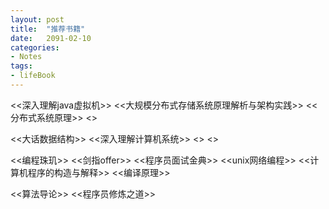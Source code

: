 ```yaml
---
layout: post
title:  "推荐书籍"
date:   2091-02-10
categories: 
- Notes 
tags:
- lifeBook
---
```



  <<深入理解java虚拟机>>   <<大规模分布式存储系统原理解析与架构实践>>  <<分布式系统原理>>    <<Thinking in java>> 

<<大话数据结构>>       <<深入理解计算机系统>>  <<Fundamental networking in java>>   <<Java Concurrency in Practice>> 

<<编程珠玑>>  <<剑指offer>>     <<程序员面试金典>>   <<unix网络编程>>  <<计算机程序的构造与解释>>   <<编译原理>>

<<算法导论>> <<程序员修炼之道>>
